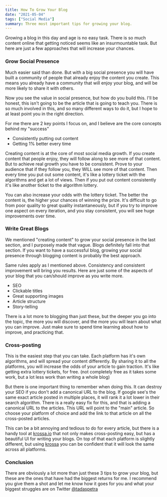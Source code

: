 ```yaml
---
title: How To Grow Your Blog
date: "2021-05-04"
tags: ["Social Media"]
summary: Three most important tips for growing your blog.
---
```


Growing a blog in this day and age is no easy task. There is so much content online that getting noticed seems like an insurmountable task. But here are just a few approaches that will increase your chances. 

### Grow Social Presence
Much easier said than done. But with a big social presence you will have built a community of people that already enjoy the content you create. This means you already have a community that will enjoy your blog, and will be more likely to share it with others.

Now you see the value in social presence, but how do you build this. I'll be honest, this isn't going to be the article that is going to teach you. There is so much involved in this, and so many different ways to do it, but I hope to at least point you in the right direction.

For me there are 2 key points I focus on, and I believe are the core concepts behind my "success"

* Consistently putting out content
* Getting 1% better every time

Creating content is at the core of most social media growth. If you create content that people enjoy, they will follow along to see more of that content. But to achieve real growth you have to be consistent. Prove to your audience that if they follow you, they WILL see more of that content. Then every time you put out some content, it's like a lottery ticket with the algorithms and get a lot of views. Then if you put out content consistently it's like another ticket to the algorithm lottery.

You can also increase your odds with the lottery ticket. The better the content is, the higher your chances of winning the prize. It's difficult to go from poor quality to great quality instantaneously, but if you try to improve one aspect on every iteration, and you stay consistent, you will see huge improvements over time. 

### Write Great Blogs
We mentioned "creating content" to grow your social presence in the last section, and I purposely made that vague. Blogs definitely fall into that section. If you want to have a successful blog, growing your social presence through blogging content is probably the best approach.

Same rules apply as I mentioned above. Consistency and consistent improvement will bring you results. Here are just some of the aspects of your blog that you can/should improve as you write more. 

* SEO
* Clickable titles
* Great supporting images
* Article structure
* Story-telling

There is a lot more to blogging than just these, but the deeper you go into the topic, the more you will discover, and the more you will learn about what you can improve. Just make sure to spend time learning about how to improve, and practicing that.

### Cross-posting
This is the easiest step that you can take. Each platform has it's own algorithms, and will spread your content differently. By sharing it to all the platforms, you will increase the odds of your article to gain traction. It's like getting extra lottery tickets, for free. (not completely free as it takes some work, but a lot less work than writing a whole blog)

But there is one important thing to remember when doing this. It can destroy your SEO if you don't add a canonical URL to the blog. If google see's the same exact article posted in multiple places, it will rank it a lot lower in their search algorithm. There is a really easy fix for this, and that is adding a canonical URL to the articles. This URL will point to the "main" article. So choose your platform of choice and add the link to that article on all the cross-posted articles.

This can be a bit annoying and tedious to do for every article, but there is a handy tool at [krossa.io](https://www.krossa.io) that not only makes cross-posting easy, but has a beautiful UI for writing your blogs. On top of that each platform is slightly different, but using [krossa](https://www.krossa.io) you can be confident that it will look the same across all platforms.

### Conclusion
There are obviously a lot more than just these 3 tips to grow your blog, but these are the ones that have had the biggest returns for me. I recommend you give them a shot and let me know how it goes for you and what your biggest struggles are on Twitter [@tadaspetra](https://twitter.com/tadaspetra)